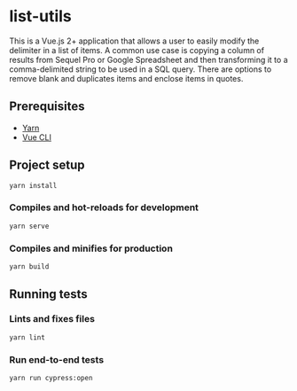 # list-utils

This is a Vue.js 2+ application that allows a user to easily modify the delimiter in a list of items.
A common use case is copying a column of results from Sequel Pro or Google Spreadsheet and then
transforming it to a comma-delimited string to be used in a SQL query. There are options to remove
blank and duplicates items and enclose items in quotes.

## Prerequisites

- [Yarn](https://classic.yarnpkg.com/en/)
- [Vue CLI](https://cli.vuejs.org/)

## Project setup
```
yarn install
```

### Compiles and hot-reloads for development
```
yarn serve
```

### Compiles and minifies for production
```
yarn build
```

## Running tests

### Lints and fixes files
```
yarn lint
```

### Run end-to-end tests
```
yarn run cypress:open
```
